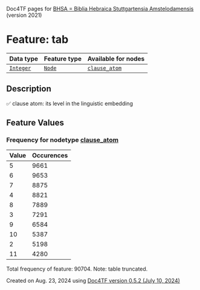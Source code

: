 Doc4TF pages for [BHSA = Biblia Hebraica Stuttgartensia Amstelodamensis](https://github.com/ETCBC/BHSA/tree/master/tf) (version 2021)
# Feature: tab
Data type|Feature type|Available for nodes
---|---|---
[`Integer`](featuresbydatatype.md#integer)|[`Node`](featuresbytype.md#node)| [`clause_atom`](featuresbynodetype.md#clause_atom) 
## Description
✅ clause atom: its level in the linguistic embedding
## Feature Values
### Frequency for nodetype [clause_atom](featuresbynodetype.md#clause_atom)
Value|Occurences
---|---
5|9661
6|9653
7|8875
4|8821
8|7889
3|7291
9|6584
10|5387
2|5198
11|4280

Total frequency of feature: 90704. Note: table truncated.
  

Created on Aug. 23, 2024 using [Doc4TF version 0.5.2 (July 10, 2024)](https://github.com/tonyjurg/Doc4TF/blob/main/CreateFeatureDoc.ipynb) 